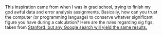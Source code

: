 This inspiration came from when I was in grad school, trying to finish my god awful data and error analysis assignments. Basically, how can you trust the computer (or programming language) to conserve whatver significant figure you have during a calculation? Here are the rules regarding sig figs, taken from [Stanford, but any Google search will yield the same results.](http://web.stanford.edu/class/archive/chem/chem31a/chem31a.1112/notes_on_significant_figures.pdf)
